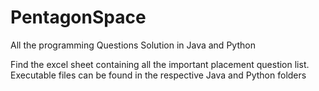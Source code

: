 # PentagonSpace
All the programming Questions Solution in Java and Python

Find the excel sheet containing all the important placement question list. 
Executable files can be found in the respective Java and Python folders
